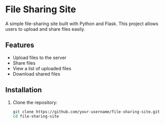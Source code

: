 # File Sharing Site

A simple file-sharing site built with Python and Flask. This project allows users to upload and share files easily.

## Features

- Upload files to the server
- Share files
- View a list of uploaded files
- Download shared files


## Installation

1. Clone the repository:

   ```sh
   git clone https://github.com/your-username/file-sharing-site.git
   cd file-sharing-site
